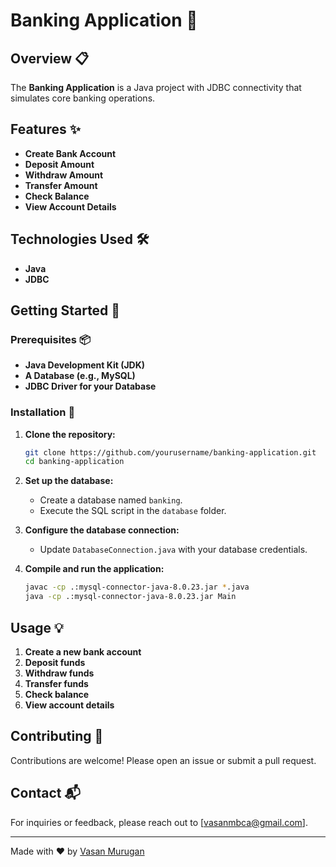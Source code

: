 # Banking Application 🚀

## Overview 📋
The **Banking Application** is a Java project with JDBC connectivity that simulates core banking operations.

## Features ✨
- **Create Bank Account**
- **Deposit Amount**
- **Withdraw Amount**
- **Transfer Amount**
- **Check Balance**
- **View Account Details**

## Technologies Used 🛠️
- **Java**
- **JDBC**

## Getting Started 🚀

### Prerequisites 📦
- **Java Development Kit (JDK)**
- **A Database (e.g., MySQL)**
- **JDBC Driver for your Database**

### Installation 🔧
1. **Clone the repository:**
    ```bash
    git clone https://github.com/yourusername/banking-application.git
    cd banking-application
    ```

2. **Set up the database:**
    - Create a database named `banking`.
    - Execute the SQL script in the `database` folder.

3. **Configure the database connection:**
    - Update `DatabaseConnection.java` with your database credentials.

4. **Compile and run the application:**
    ```bash
    javac -cp .:mysql-connector-java-8.0.23.jar *.java
    java -cp .:mysql-connector-java-8.0.23.jar Main
    ```

## Usage 💡
1. **Create a new bank account**
2. **Deposit funds**
3. **Withdraw funds**
4. **Transfer funds**
5. **Check balance**
6. **View account details**

## Contributing 🤝
Contributions are welcome! Please open an issue or submit a pull request.

## Contact 📬
For inquiries or feedback, please reach out to [vasanmbca@gmail.com].

---

Made with ❤️ by [Vasan Murugan](https://github.com/VasanmGitHub)
